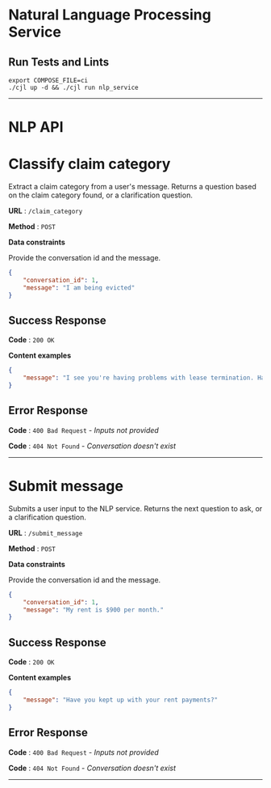 # Natural Language Processing Service

## Run Tests and Lints

```
export COMPOSE_FILE=ci
./cjl up -d && ./cjl run nlp_service
```

---
# NLP API

# Classify claim category

Extract a claim category from a user's message. Returns a question based on the claim category found, or a clarification question.

**URL** : `/claim_category`

**Method** : `POST`

**Data constraints**

Provide the conversation id and the message.

```json
{
    "conversation_id": 1,
    "message": "I am being evicted"
}
```
## Success Response

**Code** : `200 OK`

**Content examples**

```json
{
    "message": "I see you're having problems with lease termination. Have you kept up with your rent payments?"
}
```

## Error Response

**Code** : `400 Bad Request` - *Inputs not provided*

**Code** : `404 Not Found` - *Conversation doesn't exist*

---
# Submit message

Submits a user input to the NLP service. Returns the next question to ask, or a clarification question.

**URL** : `/submit_message`

**Method** : `POST`

**Data constraints**

Provide the conversation id and the message.

```json
{
    "conversation_id": 1,
    "message": "My rent is $900 per month."
}
```
## Success Response

**Code** : `200 OK`

**Content examples**

```json
{
    "message": "Have you kept up with your rent payments?"
}
```

## Error Response

**Code** : `400 Bad Request` - *Inputs not provided*

**Code** : `404 Not Found` - *Conversation doesn't exist*

---